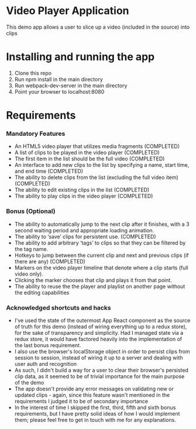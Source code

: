 # Video Player Application
This demo app allows a user to slice up a video (included in the source) into clips

# Installing and running the app
1. Clone this repo
2. Run npm install in the main directory
3. Run webpack-dev-server in the main directory
4. Point your browser to localhost:8080

# Requirements
### Mandatory Features
- An HTML5 video player that utilizes media fragments (COMPLETED)
- A list of clips to be played in the video player (COMPLETED)
- The first item in the list should be the full video (COMPLETED)
- An interface to add new clips to the list by specifying a name, start time, and end time (COMPLETED)
- The ability to delete clips from the list (excluding the full video item​) (COMPLETED)
- The ability to edit existing clips in the list (COMPLETED)
- The ability to play clips in the video player (COMPLETED)

### Bonus (Optional)
- The ability to automatically jump to the next clip after it finishes, with a 3 second waiting period and appropriate loading animation.
- The ability to ‘save’ clips for persistent use. (COMPLETED)
- The ability to add arbitrary ‘tags’ to clips so that they can be filtered by the tag name.
- Hotkeys to jump between the current clip and next and previous clips (if there are any) (COMPLETED)
- Markers on the video player timeline that denote where a clip starts (full video only).
- Clicking the marker chooses that clip and plays it from that point.
- The ability to reuse the the player and playlist on another page without the editing capabilities

### Acknowledged shortcuts and hacks
- I've used the state of the outermost App React component as the source of truth for this demo (instead of wiring everything up to a redux store), for the sake of transparency and simplicity. Had I managed state via a redux store, it would have factored heavily into the implementation of the last bonus requirement.
- I also use the browser's localStorage object in order to persist clips from session to session, instead of wiring it up to a server and dealing with user auth and recognition
- As such, I didn't build a way for a user to clear their browser's persisted clip data, as it seemed to be of trivial importance for the main purpose of the demo
- The app doesn't provide any error messages on validating new or updated clips - again, since this feature wasn't mentioned in the requirements I judged it to be of secondary importance
- In the interest of time I skipped the first, third, fifth and sixth bonus requirements, but I have pretty solid ideas of how I would implement them; please feel free to get in touch with me for any explanations.
